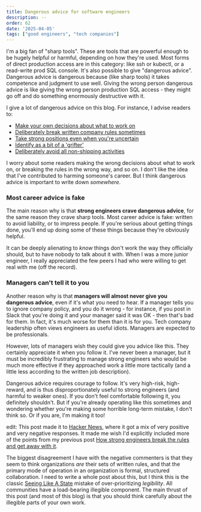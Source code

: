 ```yaml
---
title: Dangerous advice for software engineers
description: --
order: 62
date: '2025-04-05'
tags: ["good engineers", "tech companies"]
---
```


I'm a big fan of "sharp tools". These are tools that are powerful enough to be hugely helpful or harmful, depending on how they're used. Most forms of direct production access are in this category: like ssh or kubectl, or a read-write prod SQL console. It's also possible to give "dangerous advice". Dangerous advice is dangerous because (like sharp tools) it takes competence and judgment to use well. Giving the wrong person dangerous advice is like giving the wrong person production SQL access - they might go off and do something enormously destructive with it.

I give a lot of dangerous advice on this blog. For instance, I advise readers to:

- [Make your own decisions about what to work on](/what-is-important)
- [Deliberately break written company rules sometimes](/breaking-rules)
- [Take strong positions even when you're uncertain](/taking-a-position)
- [Identify as a bit of a 'grifter'](/programmer-archetypes)
- [Deliberately avoid all non-shipping activities](/how-to-ship)

I worry about some readers making the wrong decisions about what to work on, or breaking the rules in the wrong way, and so on. I don't like the idea that I've contributed to harming someone's career. But I think dangerous advice is important to write down _somewhere_. 

### Most career advice is fake

The main reason why is that **strong engineers crave dangerous advice**, for the same reason they crave sharp tools. Most career advice is fake: written to avoid liability, or to impress people. If you're serious about getting things done, you'll end up doing some of these things because they're obviously helpful.

It can be deeply alienating to _know_ things don't work the way they officially should, but to have nobody to talk about it with. When I was a more junior engineer, I really appreciated the few peers I had who were willing to get real with me (off the record).

### Managers can't tell it to you

Another reason why is that **managers will almost never give you dangerous advice**, even if it's what you need to hear. If a manager tells you to ignore company policy, and you do it wrong - for instance, if you post in Slack that you're doing it and your manager said it was OK - then that's bad for them. In fact, it's much worse for them than it is for you. Tech company leadership often views engineers as useful idiots. Managers are expected to be professionals.

However, lots of managers wish they could give you advice like this. They certainly appreciate it when you follow it. I've never been a manager, but it must be incredibly frustrating to manage strong engineers who would be much more effective if they approached work a little more tactically (and a little less according to the written job description).

Dangerous advice requires courage to follow. It's very high-risk, high-reward, and is thus disproportionately useful to strong engineers (and harmful to weaker ones). If you don't feel comfortable following it, you definitely shouldn't. But if you're already operating like this sometimes and wondering whether you're making some horrible long-term mistake, I don't think so. Or if you are, I'm making it too!

edit: This post made it to [Hacker News](https://news.ycombinator.com/item?id=45022874), where it got a mix of very positive and very negative responses. It made me wish I'd explicitly included more of the points from my previous post [How strong engineers break the rules and get away with it](/breaking-rules).

The biggest disagreement I have with the negative commenters is that they seem to think organizations _are_ their sets of written rules, and that the primary mode of operation in an organization is formal, structured collaboration. I need to write a whole post about this, but I think this is the classic [Seeing Like A State](https://files.libcom.org/files/Seeing%20Like%20a%20State%20-%20James%20C.%20Scott.pdf) mistake of over-prioritizing _legibility_. All communities have a load-bearing illegible component. The main thrust of this post (and most of this blog) is that you should think carefully about the illegible parts of your own work.